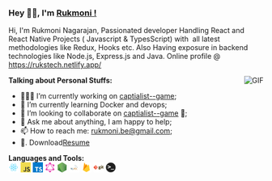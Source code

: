 
### Hey 👋🏽, I'm [Rukmoni !](https://rukstech.netlify.app/) 
Hi, I'm Rukmoni Nagarajan, Passionated developer Handling React and React Native Projects ( Javascript & TypesScript) with  all latest methodologies like Redux, Hooks etc. Also Having exposure in backend technologies like Node.js, Express.js and Java. Online profile @ https://rukstech.netlify.app/


  <img align="right" alt="GIF" src="https://media.giphy.com/media/L1R1tvI9svkIWwpVYr/giphy.gif" />
  
**Talking about Personal Stuffs:**

- 👨🏽‍💻 I’m currently working on [captialist--game](https://github.com/Rukmoni/captialist--game);
- 🌱 I’m currently learning Docker and devops; 
- 👯 I’m looking to collaborate on [captialist--game](https://github.com/Rukmoni/captialist--game) 🤝;
- 💬 Ask me about anything, I am happy to help;
- 📫 How to reach me: rukmoni.be@gmail.com;
- 📝. Download[Resume](https://drive.google.com/drive/folders/1F3e5XRxad74azvDvNC-dOyi5x6H8Kf0T)

**Languages and Tools:**  
<code><img height="20" src="https://raw.githubusercontent.com/github/explore/80688e429a7d4ef2fca1e82350fe8e3517d3494d/topics/react/react.png"></code>
<code><img height="20" src="https://raw.githubusercontent.com/github/explore/80688e429a7d4ef2fca1e82350fe8e3517d3494d/topics/javascript/javascript.png"></code>
<code><img height="20" src="https://raw.githubusercontent.com/github/explore/80688e429a7d4ef2fca1e82350fe8e3517d3494d/topics/typescript/typescript.png"></code>
<code><img height="20" src="https://raw.githubusercontent.com/github/explore/5c058a388828bb5fde0bcafd4bc867b5bb3f26f3/topics/graphql/graphql.png"></code>
<code><img height="20" src="https://raw.githubusercontent.com/github/explore/80688e429a7d4ef2fca1e82350fe8e3517d3494d/topics/nodejs/nodejs.png"></code>
<code><img height="20" src="https://raw.githubusercontent.com/github/explore/80688e429a7d4ef2fca1e82350fe8e3517d3494d/topics/mysql/mysql.png"></code>
<code><img height="20" src="https://raw.githubusercontent.com/github/explore/80688e429a7d4ef2fca1e82350fe8e3517d3494d/topics/firebase/firebase.png"></code>
<code><img height="20" src="https://raw.githubusercontent.com/github/explore/80688e429a7d4ef2fca1e82350fe8e3517d3494d/topics/git/git.png"></code>
<code><img height="20" src="https://raw.githubusercontent.com/github/explore/80688e429a7d4ef2fca1e82350fe8e3517d3494d/topics/terminal/terminal.png"></code>







